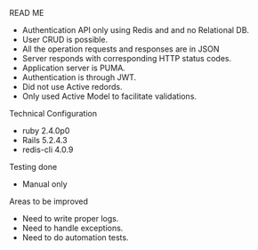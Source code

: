 READ ME

- Authentication API only using Redis and and no Relational DB.
- User CRUD is possible.
- All the operation requests and responses are in JSON
- Server responds with corresponding HTTP status codes.
- Application server is PUMA.
- Authentication is through JWT.
- Did not use Active redords.
- Only used Active Model to facilitate validations.

Technical Configuration
- ruby 2.4.0p0
- Rails 5.2.4.3
- redis-cli 4.0.9


Testing done
- Manual only

Areas to be improved
- Need to write proper logs.
- Need to handle exceptions.
- Need to do automation tests.
